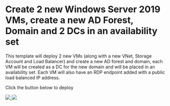 # Create 2 new Windows Server 2019 VMs, create a new AD Forest, Domain and 2 DCs in an availability set

This template will deploy 2 new VMs (along with a new VNet, Storage Account and Load Balancer) and create a new AD forest and domain, each VM will be created as a DC for the new domain and will be placed in an availability set. Each VM will also have an RDP endpoint added with a public load balanced IP address.

Click the button below to deploy

<a href="https://portal.azure.com/#create/Microsoft.Template/uri/https%3A%2F%2Fraw.githubusercontent.com%2Fthecloudplatform%2Fwindows-server-2016-ha-2dcs%2Fmaster%2Fazuredeploy.json" target="_blank">
    <img src="http://azuredeploy.net/deploybutton.png"/>
</a>
<a href="http://armviz.io/#/?load=https%3A%2F%2Fraw.githubusercontent.com%2Fthecloudplatform%2Fwindows-server-2016-ha-2dcs%2Fmaster%2Fazuredeploy.json" target="_blank">
    <img src="http://armviz.io/visualizebutton.png"/>
</a>
